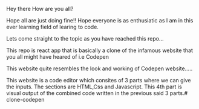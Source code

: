 Hey there How are you all?

Hope all are just doing fine!!
Hope everyone is as enthusiatic as I am in this ever learning field of learing to code.

Lets come straight to the topic as you have reached this repo... 

This repo is react app that is basically a clone of the infamous website that you all might have heared of i.e Codepen

This website quite resembles the look and working of Codepen website.....

This website is a code editor which consites of 3 parts where we can give the inputs. The sections are HTML,Css and Javascript.
This 4th part is visual output of the combined code written in the previous said 3 parts.# clone-codepen
